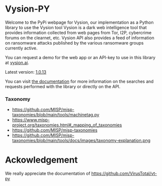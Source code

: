 # Vysion-PY

Welcome to the PyPi webpage for Vysion, our implementation as a Python library to use the Vysion tool Vysion is a dark web intelligence tool that provides information collected from web pages from Tor, I2P, cybercrime forums on the clearnet, etc. Vysion API also provides a feed of information on ransomware attacks published by the various ransomware groups currently active.

You can request a demo for the web app or an API-key to use in this library at [vysion.ai](https://vysion.ai).

Latest version: [1.0.13](https://pypi.org/project/vysion/)

You can visit [the documentation](https://developers.vysion.ai/?python) for more information on the searches and requests performed with the library or directly on the API.

### Taxonomy

- https://github.com/MISP/misp-taxonomies/blob/main/tools/machinetag.py
- https://www.misp-project.org/taxonomies.html#_mapping_of_taxonomies
- https://github.com/MISP/misp-taxonomies
- https://github.com/MISP/misp-taxonomies/blob/main/tools/docs/images/taxonomy-explanation.png


# Ackowledgement

We really appreciate the documentation of https://github.com/VirusTotal/vt-py

